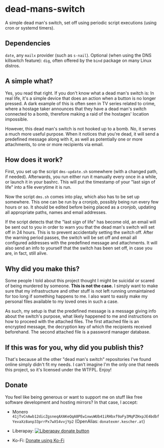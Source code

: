 # dead-mans-switch

A simple dead man's switch, set off using periodic script executions (using cron or systemd timers).

## Dependencies

`date`, any `mailx` provider (such as `s-nail`).
Optional (when using the DNS killswitch feature): `dig`, often offered by the `bind` package on many Linux distros.

## A simple what?

Yes, you read that right. If you don't know what a dead man's switch is:
In real life, it's a simple device that does an action when a button is no longer pressed.
A dark example of this is often seen in TV series related to crime, where a hostage taker
announces that they have a dead man's switch connected to a bomb,
therefore making a raid of the hostages' location impossible.

However, this dead man's switch is not hooked up to a bomb. No, it serves a much more useful
purpose. When it notices that you're dead, it will send a predefined message along with it,
as well as potentially one or more attachments, to one or more recipients via email.

## How does it work?

First, you set up the script `dms-update.sh` somewhere (with a changed path, if needed).
Afterwards, you run either run it manually every once in a while, or launch it in your bashrc.
This will put the timestamp of your "last sign of life" into a file everytime it is run.

Now the script `dms.sh` comes into play, which also has to be set up somewhere.
This one can be run by a cronjob, possibly being run every few hours or so.
It should be edited before being placed as a cronjob, updating all appropriate paths, names and email addresses.

If the script detects that the "last sign of life" has become old, an email will be sent out to you in order to
warn you that the dead man's switch will set off in 24 hours. This is to prevent accidentally setting the switch off.
After the warning period passes, the switch will be set off and email all configured addresses with the predefined message and attachments.
It will also send an info to yourself that the switch has been set off, in case you are, in fact, still alive.

## Why did you make this?
Some people I told about this project thought I might be suicidal or scared of being murdered by someone.
**This is not the case.**
I simply want to make sure that my infrastructure and other stuff is not left running unmaintained for too long if something happens to me.
I also want to easily make my personal files available to my loved ones in such a case.

As such, my setup is that the predefined message is a message giving info about the switch's purpose,
what likely happened to me and instructions on how to proceed with the attached files.
The first attached file is an encrypted message, the decryption key of which the recipients received beforehand.
The second attached file is a password manager database.

## If this was for you, why did you publish this?
That's because all the other "dead man's switch" repositories I've found online simply didn't fit my needs.
I can't imagine I'm the only one that needs this project, so it's licensed under the WTFPL. Enjoy!

## Donate
You feel like being generous or want to support me on stuff like free software development and hosting mirrors? In that case, I accept:

- Monero
`41jTvCnAwb12dicZgsneqAXAKeQqA8PEw1xwuWUb41iRHbxf9aFy3MqPZHxpJE4bdbfYevaXz8anp33prrPx7wXS4vvjYp2`
(OpenAlias: `donatexmr.kescher.at`)

- Liberapay:
[![Liberapay donate button](https://liberapay.com/assets/widgets/donate.svg)](https://liberapay.com/kescher/donate)

- Ko-Fi:
[Donate using Ko-Fi](https://ko-fi.com/kescher)
